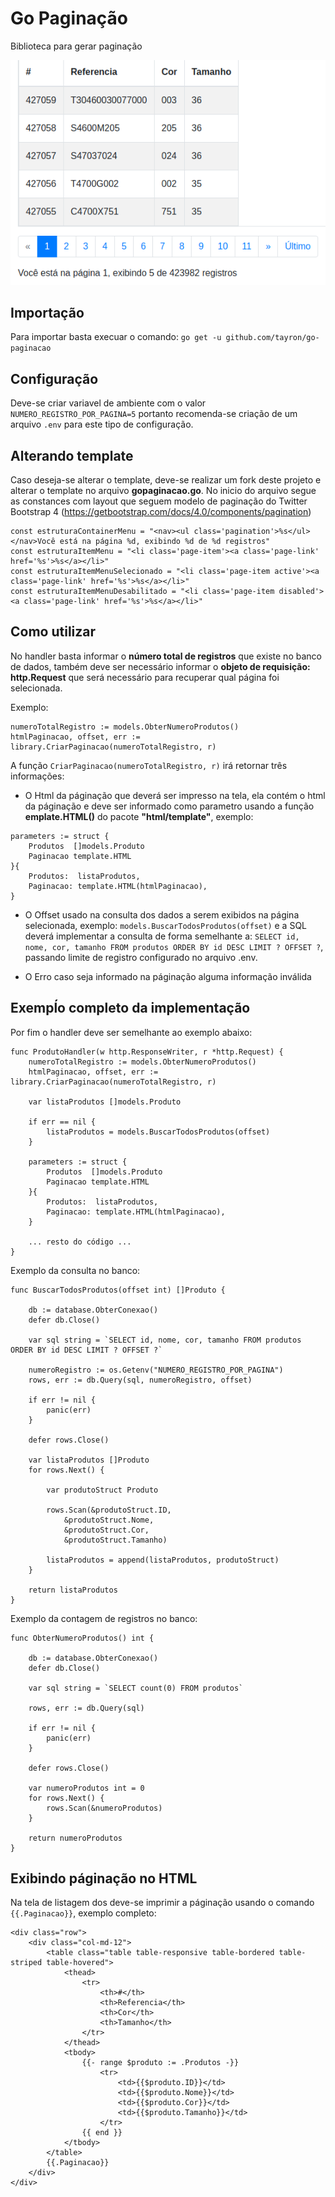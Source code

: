 # Go Paginação
Biblioteca para gerar paginação

![Alt text](/print.png?raw=true)

## Importação
Para importar basta execuar o comando: ```go get -u github.com/tayron/go-paginacao```

## Configuração
Deve-se criar variavel de ambiente com o valor ```NUMERO_REGISTRO_POR_PAGINA=5``` portanto recomenda-se criação de um arquivo ```.env``` 
para este tipo de configuração.

## Alterando template
Caso deseja-se alterar o template, deve-se realizar um fork deste projeto e alterar o template no arquivo **gopaginacao.go**. 
No inicio do arquivo segue as constances com layout que seguem modelo de paginação do Twitter Bootstrap 4 (https://getbootstrap.com/docs/4.0/components/pagination)

```
const estruturaContainerMenu = "<nav><ul class='pagination'>%s</ul></nav>Você está na página %d, exibindo %d de %d registros"
const estruturaItemMenu = "<li class='page-item'><a class='page-link' href='%s'>%s</a></li>"
const estruturaItemMenuSelecionado = "<li class='page-item active'><a class='page-link' href='%s'>%s</a></li>"
const estruturaItemMenuDesabilitado = "<li class='page-item disabled'><a class='page-link' href='%s'>%s</a></li>"
```

## Como utilizar
No handler basta informar o **número total de registros** que existe no banco de dados, também deve ser necessário informar 
o **objeto de requisição: http.Request**  que será necessário para recuperar qual página foi selecionada.

Exemplo: 

```
numeroTotalRegistro := models.ObterNumeroProdutos()
htmlPaginacao, offset, err := library.CriarPaginacao(numeroTotalRegistro, r)
```

A função ```CriarPaginacao(numeroTotalRegistro, r)``` irá retornar três informações:
* O Html da páginação que deverá ser impresso na tela, ela contém o html da páginação e deve ser informado como parametro 
usando a função **emplate.HTML()** do pacote **"html/template"**, exemplo: 

```
parameters := struct {
    Produtos  []models.Produto
    Paginacao template.HTML
}{
    Produtos:  listaProdutos,
    Paginacao: template.HTML(htmlPaginacao),
}  
```

* O Offset usado na consulta dos dados a serem exibidos na página selecionada, exemplo: ```models.BuscarTodosProdutos(offset)``` e a SQL deverá implementar a consulta de forma semelhante a: ```SELECT id, nome, cor, tamanho FROM produtos ORDER BY id DESC LIMIT ? OFFSET ?```, passando limite de registro configurado no arquivo .env.

* O Erro caso seja informado na páginação alguma informação inválida

## Exempĺo completo da implementação
Por fim o handler deve ser semelhante ao exemplo abaixo:

```
func ProdutoHandler(w http.ResponseWriter, r *http.Request) {
	numeroTotalRegistro := models.ObterNumeroProdutos()
	htmlPaginacao, offset, err := library.CriarPaginacao(numeroTotalRegistro, r)

	var listaProdutos []models.Produto

	if err == nil {
		listaProdutos = models.BuscarTodosProdutos(offset)
	}

	parameters := struct {
		Produtos  []models.Produto
		Paginacao template.HTML
	}{
		Produtos:  listaProdutos,
		Paginacao: template.HTML(htmlPaginacao),
	}  
    
    ...	resto do código ...
}      
```

Exemplo da consulta no banco:
```
func BuscarTodosProdutos(offset int) []Produto {

	db := database.ObterConexao()
	defer db.Close()

	var sql string = `SELECT id, nome, cor, tamanho FROM produtos ORDER BY id DESC LIMIT ? OFFSET ?`

	numeroRegistro := os.Getenv("NUMERO_REGISTRO_POR_PAGINA")
	rows, err := db.Query(sql, numeroRegistro, offset)

	if err != nil {
		panic(err)
	}

	defer rows.Close()

	var listaProdutos []Produto
	for rows.Next() {

		var produtoStruct Produto

		rows.Scan(&produtoStruct.ID,
			&produtoStruct.Nome,
			&produtoStruct.Cor,
			&produtoStruct.Tamanho)

		listaProdutos = append(listaProdutos, produtoStruct)
	}

	return listaProdutos
}
```

Exemplo da contagem de registros no banco:
```
func ObterNumeroProdutos() int {

	db := database.ObterConexao()
	defer db.Close()

	var sql string = `SELECT count(0) FROM produtos`

	rows, err := db.Query(sql)

	if err != nil {
		panic(err)
	}

	defer rows.Close()

	var numeroProdutos int = 0
	for rows.Next() {
		rows.Scan(&numeroProdutos)
	}

	return numeroProdutos
}
```

## Exibindo páginação no HTML
Na tela de listagem dos deve-se imprimir a páginação usando o comando ```{{.Paginacao}}```, exemplo completo:

```
<div class="row">
    <div class="col-md-12">
        <table class="table table-responsive table-bordered table-striped table-hovered">
            <thead>
                <tr>
                    <th>#</th>
                    <th>Referencia</th>
                    <th>Cor</th>
                    <th>Tamanho</th>
                </tr>
            </thead>
            <tbody>
                {{- range $produto := .Produtos -}}
                    <tr>
                        <td>{{$produto.ID}}</td>
                        <td>{{$produto.Nome}}</td>
                        <td>{{$produto.Cor}}</td>
                        <td>{{$produto.Tamanho}}</td>
                    </tr>
                {{ end }}
            </tbody>
        </table>
        {{.Paginacao}}
    </div>
</div>
```
